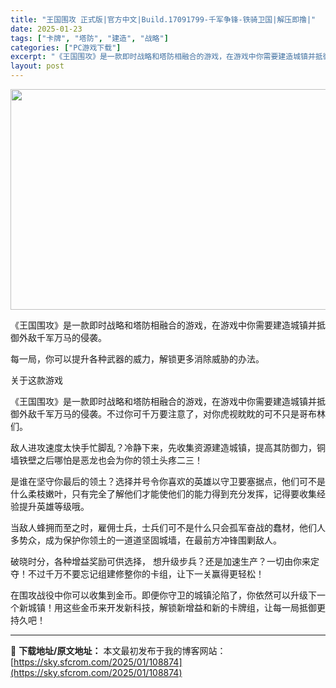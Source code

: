 ```yaml
---
title: "王国围攻 正式版|官方中文|Build.17091799-千军争锋-铁骑卫国|解压即撸|"
date: 2025-01-23
tags: ["卡牌", "塔防", "建造", "战略"]
categories: ["PC游戏下载"]
excerpt: "《王国围攻》是一款即时战略和塔防相融合的游戏，在游戏中你需要建造城镇并抵御外敌千军万马的侵袭。 每一局，你可以提升各种武器的威力，解锁更多消除威胁的办法。 关于这款游戏 《王国围攻》是一款即时战略和塔防相融合的游戏，在游戏中你需要建造城镇并抵御外敌千军万马的侵袭。不过你可千万要注意了，对你虎视眈眈的&hellip;"
layout: post
---
```


<img class="aligncenter size-full wp-image-108857" src="https://sky.sfcrom.com/wp-content/uploads/2025/01/202501231517444.webp" alt="" width="616" height="353" />

《王国围攻》是一款即时战略和塔防相融合的游戏，在游戏中你需要建造城镇并抵御外敌千军万马的侵袭。

每一局，你可以提升各种武器的威力，解锁更多消除威胁的办法。

关于这款游戏

《王国围攻》是一款即时战略和塔防相融合的游戏，在游戏中你需要建造城镇并抵御外敌千军万马的侵袭。不过你可千万要注意了，对你虎视眈眈的可不只是哥布林们。

敌人进攻速度太快手忙脚乱？冷静下来，先收集资源建造城镇，提高其防御力，铜墙铁壁之后哪怕是恶龙也会为你的领土头疼二三！

是谁在坚守你最后的领土？选择并号令你喜欢的英雄以守卫要塞据点，他们可不是什么柔枝嫩叶，只有完全了解他们才能使他们的能力得到充分发挥，记得要收集经验提升英雄等级哦。

当敌人蜂拥而至之时，雇佣士兵，士兵们可不是什么只会孤军奋战的蠢材，他们人多势众，成为保护你领土的一道道坚固城墙，在最前方冲锋围剿敌人。

破晓时分，各种增益奖励可供选择， 想升级步兵？还是加速生产？一切由你来定夺！不过千万不要忘记组建修整你的卡组，让下一关赢得更轻松！

在围攻战役中你可以收集到金币。即便你守卫的城镇沦陷了，你依然可以升级下一个新城镇！用这些金币来开发新科技，解锁新增益和新的卡牌组，让每一局抵御更持久吧！

---
📖 **下载地址/原文地址：** 本文最初发布于我的博客网站：[https://sky.sfcrom.com/2025/01/108874](https://sky.sfcrom.com/2025/01/108874)
